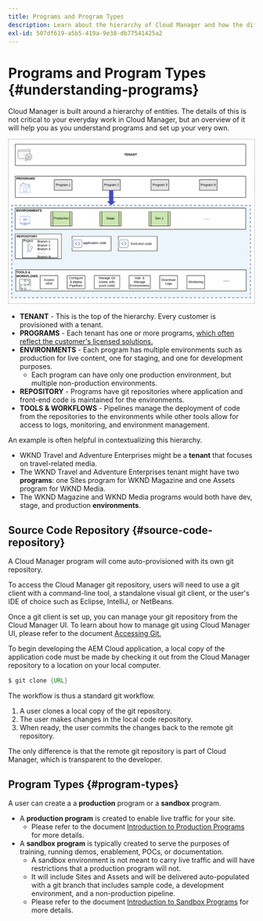 ```yaml
---
title: Programs and Program Types
description: Learn about the hierarchy of Cloud Manager and how the different types of programs fit into its structure and how they differ.
exl-id: 507df619-a5b5-419a-9e38-db77541425a2
---
```


# Programs and Program Types {#understanding-programs} 

Cloud Manager is built around a hierarchy of entities. The details of this is not critical to your everyday work in Cloud Manager, but an overview of it will help you as you understand programs and set up your very own.

![Cloud Manager hierarchy](assets/program-types1.png)

* **TENANT** - This is the top of the hierarchy. Every customer is provisioned with a tenant.
* **PROGRAMS** - Each tenant has one or more programs, [which often reflect the customer's licensed solutions.](introduction-production-programs.md)
* **ENVIRONMENTS** - Each program has multiple environments such as production for live content, one for staging, and one for development purposes.
  * Each program can have only one production environment, but multiple non-production environments.
* **REPOSITORY** - Programs have git repositories where application and front-end code is maintained for the environments.
* **TOOLS &amp; WORKFLOWS** - Pipelines manage the deployment of code from the repositories to the environments while other tools allow for access to logs, monitoring, and environment management.

An example is often helpful in contextualizing this hierarchy.

* WKND Travel and Adventure Enterprises might be a **tenant** that focuses on travel-related media.
* The WKND Travel and Adventure Enterprises tenant might have two **programs**: one Sites program for WKND Magazine and one Assets program for WKND Media.
* The WKND Magazine and WKND Media programs would both have dev, stage, and production **environments**.

## Source Code Repository {#source-code-repository}

A Cloud Manager program will come auto-provisioned with its own git repository.

To access the Cloud Manager git repository, users will need to use a git client with a command-line tool, a standalone visual git client, or the user's IDE of choice such as Eclipse, IntelliJ, or NetBeans.

Once a git client is set up, you can manage your git repository from the Cloud Manager UI. To learn about how to manage git using Cloud Manager UI, please refer to the document [Accessing Git.](/help/implementing/cloud-manager/managing-code/accessing-repos.md)

To begin developing the AEM Cloud application, a local copy of the application code must be made by checking it out from the Cloud Manager repository to a location on your local computer.

```java
$ git clone {URL}
```

The workflow is thus a standard git workflow.

1. A user clones a local copy of the git repository.
1. The user makes changes in the local code repository.
1. When ready, the user commits the changes back to the remote git repository.

The only difference is that the remote git repository is part of Cloud Manager, which is transparent to the developer.

## Program Types {#program-types}

A user can create a a **production** program or a **sandbox** program.

* A **production program** is created to enable live traffic for your site.
  * Please refer to the document [Introduction to Production Programs](/help/implementing/cloud-manager/getting-access-to-aem-in-cloud/introduction-production-programs.md) for more details.
* A **sandbox program** is typically created to serve the purposes of training, running demos, enablement, POCs, or documentation.
  * A sandbox environment is not meant to carry live traffic and will have restrictions that a production program will not.
  * It will include Sites and Assets and will be delivered auto-populated with a git branch that includes sample code, a development environment, and a non-production pipeline.
  * Please refer to the document [Introduction to Sandbox Programs](/help/implementing/cloud-manager/getting-access-to-aem-in-cloud/introduction-sandbox-programs.md) for more details.
